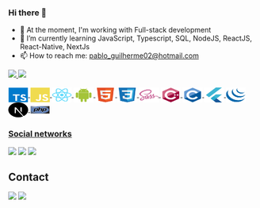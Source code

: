 ### Hi there 👋

<!--
**PabloSanttana/PabloSanttana** is a ✨ _special_ ✨ repository because its `README.md` (this file) appears on your GitHub profile.
-->

- 🔭 At the moment, I'm working with Full-stack development
- 🌱 I’m currently learning JavaScript, Typescript, SQL, NodeJS, ReactJS, React-Native, NextJs
- 📫 How to reach me: <a href = "mailto:pablo_guilherme02@hotmail.com">  pablo_guilherme02@hotmail.com </a>
<div>
  <a href="https://github.com/PabloSanttana">
  <img height="180em" src="https://github-readme-stats.vercel.app/api?username=PabloSanttana&show_icons=true&theme=midnight-purple&include_all_commits=true&count_private=true"/>
  <img height="180em" src="https://github-readme-stats.vercel.app/api/top-langs/?username=PabloSanttana&layout=compact&langs_count=7&theme=highcontrast"/>
</div>
  
  <div style="display: inline_block"><br>
  <img align="center" alt="PabloSanttana-TS" height="30" width="40" src="https://github.com/devicons/devicon/blob/master/icons/typescript/typescript-original.svg">
  <img align="center" alt="PabloSanttana-Js" height="30" width="40" src="https://raw.githubusercontent.com/devicons/devicon/master/icons/javascript/javascript-plain.svg">
   <img align="center" alt="PabloSanttana-React" height="30" width="40" src="https://raw.githubusercontent.com/devicons/devicon/master/icons/react/react-original.svg">
  <img align="center" alt="PabloSanttana-Android" height="30" width="40" src="https://github.com/devicons/devicon/blob/master/icons/android/android-original.svg">
  <img align="center" alt="PabloSanttana-HTML" height="30" width="40" src="https://raw.githubusercontent.com/devicons/devicon/master/icons/html5/html5-original.svg">
  <img align="center" alt="PabloSanttana-CSS" height="30" width="40" src="https://raw.githubusercontent.com/devicons/devicon/master/icons/css3/css3-original.svg">
  <img align="center" alt="PabloSanttana-SASS" height="30" width="40" src="https://raw.githubusercontent.com/devicons/devicon/master/icons/sass/sass-original.svg">
  <img align="center" alt="PabloSanttana-C++" height="30" width="40" src="https://raw.githubusercontent.com/devicons/devicon/master/icons/cplusplus/cplusplus-original.svg">
   <img align="center" alt="PabloSanttana-C++" height="30" width="40" src="https://github.com/devicons/devicon/blob/master/icons/c/c-original.svg">
  <img align="center" alt="PabloSanttana-Flutter" height="30" width="40" src="https://github.com/devicons/devicon/blob/master/icons/flutter/flutter-original.svg">
  <img align="center" alt="PabloSanttana-Jquery" height="30" width="40" src="https://github.com/devicons/devicon/blob/master/icons/jquery/jquery-original.svg">
  <img align="center" alt="PabloSanttana-Nextjs" height="30" width="40" src="https://github.com/devicons/devicon/blob/master/icons/nextjs/nextjs-original.svg">
  <img align="center" alt="PabloSanttana-PHP" height="30" width="40" src="https://github.com/devicons/devicon/blob/master/icons/php/php-original.svg">
    
</div>
  
 ### Social networks
  
 <div> 
  <a href="https://www.linkedin.com/in/guilherme-pablo-4839991b0/" target="_blank" rel="noopener noreferrer"><img src="https://img.shields.io/badge/-LinkedIn-%230077B5?style=for-the-badge&logo=linkedin&logoColor=white" target="_blank"></a> 
  <a href="https://www.instagram.com/pablosantana75/" target="_blank"><img src="https://img.shields.io/badge/-Instagram-%23E4405F?style=for-the-badge&logo=instagram&logoColor=white" target="_blank"></a>
    <a href="https://www.facebook.com/guilherme.pablo.94" target="_blank"><img src="https://img.shields.io/badge/Facebook-1877F2?style=for-the-badge&logo=facebook&logoColor=white" target="_blank"></a>
  
</div>
  
## Contact
<div>
  <a href = "mailto:pablo_guilherme02@hotmail.com"><img src="https://img.shields.io/badge/Microsoft_Outlook-0078D4?style=for-the-badge&logo=microsoft-outlook&logoColor=white" target="_blank"></a>
   <a href = "mailto:pabloguilherme813@gmail.com"><img src="https://img.shields.io/badge/Gmail-D14836?style=for-the-badge&logo=gmail&logoColor=white" target="_blank"></a>
  </div>

   
